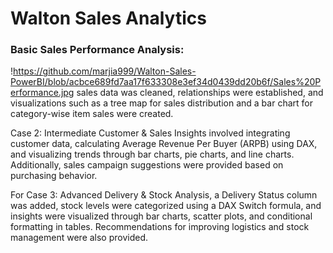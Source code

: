 # Walton Sales Analytics
### Basic Sales Performance Analysis:
!https://github.com/marjia999/Walton-Sales-PowerBI/blob/acbce689fd7aa17f633308e3ef34d0439dd20b6f/Sales%20Performance.jpg
sales data was cleaned, relationships were established, and visualizations such as a tree map for sales distribution and a bar chart for category-wise item sales were created.

Case 2: Intermediate Customer & Sales Insights involved integrating customer data, calculating Average Revenue Per Buyer (ARPB) using DAX, and visualizing trends through bar charts, pie charts, and line charts. Additionally, sales campaign suggestions were provided based on purchasing behavior.

For Case 3: Advanced Delivery & Stock Analysis, a Delivery Status column was added, stock levels were categorized using a DAX Switch formula, and insights were visualized through bar charts, scatter plots, and conditional formatting in tables. Recommendations for improving logistics and stock management were also provided.
